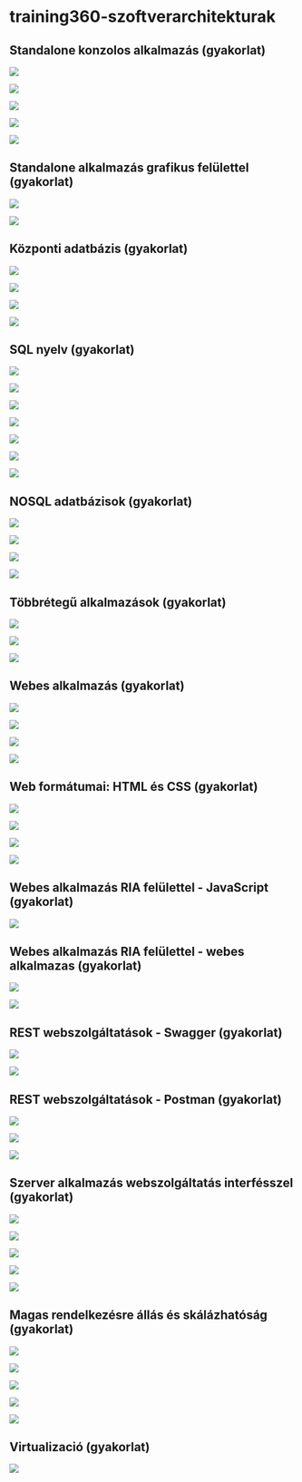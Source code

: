 # training360-szoftverarchitekturak
## Standalone konzolos alkalmazás (gyakorlat) 
![](02.png)

![](03.png)

![](04.png)

![](05.png)

![](06.png)

## Standalone alkalmazás grafikus felülettel (gyakorlat)
![](07.png)

![](08.png)

## Központi adatbázis (gyakorlat)
![](09.png)

![](10.png)

![](11.png)

![](12.png)

## SQL nyelv (gyakorlat)
![](13.png)

![](14.png)

![](15.png)

![](16.png)

![](17.png)

![](18.png)

![](19.png)

## NOSQL adatbázisok (gyakorlat)
![](20.png)

![](21.png)

![](22.png)

![](23.png)

## Többrétegű alkalmazások (gyakorlat)
![](24.png)

![](25.png)

![](26.png)

## Webes alkalmazás (gyakorlat)
![](27.png)

![](28.png)

![](29.png)

![](30.png)

## Web formátumai: HTML és CSS (gyakorlat)
![](31.png)

![](32.png)

![](33.png)

![](34.png)

## Webes alkalmazás RIA felülettel - JavaScript (gyakorlat)
![](36.png)

## Webes alkalmazás RIA felülettel - webes alkalmazas (gyakorlat)
![](37.png)

![](38.png)

## REST webszolgáltatások - Swagger (gyakorlat)
![](39.png)

![](40.png)

## REST webszolgáltatások - Postman (gyakorlat)
![](41.png)

![](42.png)

![](43.png)

## Szerver alkalmazás webszolgáltatás interfésszel (gyakorlat)
![](44.png)

![](45.png)

![](46.png)

![](47.png)

![](48.png)

## Magas rendelkezésre állás és skálázhatóság (gyakorlat)
![](49.png)

![](50.png)

![](51.png)

![](52.png)

![](53.png)

## Virtualizació (gyakorlat)
![](54.png)
